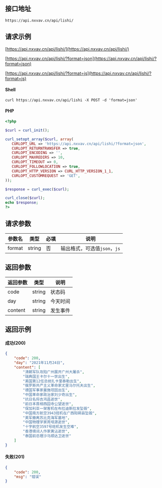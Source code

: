 ## 接口地址

```API
https://api.nxvav.cn/api/lishi/
```

## 请求示例

[https://api.nxvav.cn/api/lishi/](https://api.nxvav.cn/api/lishi/)

[https://api.nxvav.cn/api/lishi/?format=json](https://api.nxvav.cn/api/lishi/?format=json)

[https://api.nxvav.cn/api/lishi/?format=js](https://api.nxvav.cn/api/lishi/?format=js)

<!-- tabs:start -->

#### **Shell**

```shell
curl https://api.nxvav.cn/api/lishi -X POST -d 'format=json'
```

#### **PHP**

```php
<?php

$curl = curl_init();

curl_setopt_array($curl, array(
   CURLOPT_URL => 'https://api.nxvav.cn/api/lishi/?format=json',
   CURLOPT_RETURNTRANSFER => true,
   CURLOPT_ENCODING => '',
   CURLOPT_MAXREDIRS => 10,
   CURLOPT_TIMEOUT => 0,
   CURLOPT_FOLLOWLOCATION => true,
   CURLOPT_HTTP_VERSION => CURL_HTTP_VERSION_1_1,
   CURLOPT_CUSTOMREQUEST => 'GET',
));

$response = curl_exec($curl);

curl_close($curl);
echo $response;
?>
```

<!-- tabs:end -->

## 请求参数

| 参数名 | 类型 | 必填 | 说明 |
| - | - | - | - |
| format | string | 否 | 输出格式，可选值`json`，`js` |

## 返回参数

| 返回参数 | 类型 | 说明 |
| - | - | - |
| code | string | 状态码 |
| day | string | 今天时间 |
| content | string | 发生事件 |

## 返回示例

<!-- tabs:start -->

#### **成功(200)**

```json
{
    "code": 200,
    "day": "2021年11月24日",
    "content": [
        "清朝军队攻陷广州展开广州大屠杀",
        "瑞典国王卡尔十一世出生",
        "美国第12任总统扎卡里泰勒出生",
        "俄罗斯共产主义革命家尤里马尔托夫出生",
        "德国军事家曼施坦因出生",
        "中国革命家政治家刘少奇出生",
        "抗日名将吉鸿昌逝世",
        "前日本首相西园寺公望逝世",
        "保加利亚一架客机在布拉迪斯拉发坠毁",
        "中国南方航空3943班机在广西阳朔县坠毁",
        "美军撤离苏比克海军基地",
        "中国物理学家周培源逝世",
        "十字航空3597号班机发生空难",
        "香港填词人作家黄沾逝世",
        "泰国前总理沙马顺达卫逝世"
    ]
}
```

#### **失败(201)**

```json
{
    "code": 200,
    "msg": "错误"
}
```

<!-- tabs:end -->